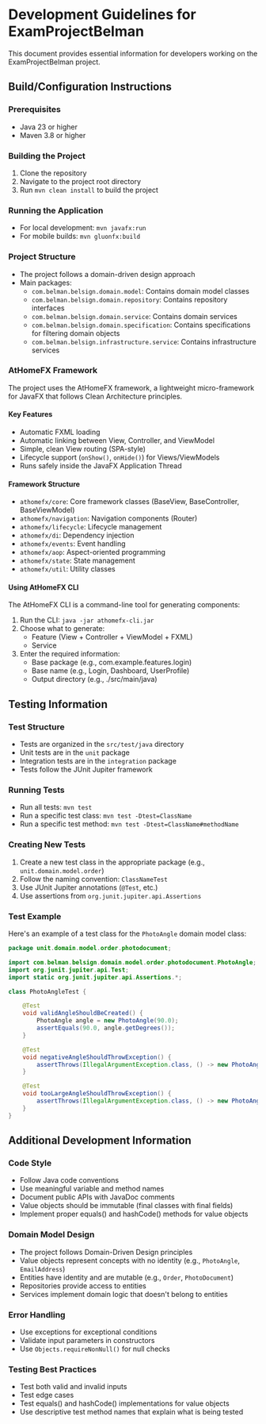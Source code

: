 # Development Guidelines for ExamProjectBelman

This document provides essential information for developers working on the ExamProjectBelman project.

## Build/Configuration Instructions

### Prerequisites
- Java 23 or higher
- Maven 3.8 or higher

### Building the Project
1. Clone the repository
2. Navigate to the project root directory
3. Run `mvn clean install` to build the project

### Running the Application
- For local development: `mvn javafx:run`
- For mobile builds: `mvn gluonfx:build`

### Project Structure
- The project follows a domain-driven design approach
- Main packages:
  - `com.belman.belsign.domain.model`: Contains domain model classes
  - `com.belman.belsign.domain.repository`: Contains repository interfaces
  - `com.belman.belsign.domain.service`: Contains domain services
  - `com.belman.belsign.domain.specification`: Contains specifications for filtering domain objects
  - `com.belman.belsign.infrastructure.service`: Contains infrastructure services

### AtHomeFX Framework
The project uses the AtHomeFX framework, a lightweight micro-framework for JavaFX that follows Clean Architecture principles.

#### Key Features
- Automatic FXML loading
- Automatic linking between View, Controller, and ViewModel
- Simple, clean View routing (SPA-style)
- Lifecycle support (`onShow()`, `onHide()`) for Views/ViewModels
- Runs safely inside the JavaFX Application Thread

#### Framework Structure
- `athomefx/core`: Core framework classes (BaseView, BaseController, BaseViewModel)
- `athomefx/navigation`: Navigation components (Router)
- `athomefx/lifecycle`: Lifecycle management
- `athomefx/di`: Dependency injection
- `athomefx/events`: Event handling
- `athomefx/aop`: Aspect-oriented programming
- `athomefx/state`: State management
- `athomefx/util`: Utility classes

#### Using AtHomeFX CLI
The AtHomeFX CLI is a command-line tool for generating components:

1. Run the CLI: `java -jar athomefx-cli.jar`
2. Choose what to generate:
   - Feature (View + Controller + ViewModel + FXML)
   - Service
3. Enter the required information:
   - Base package (e.g., com.example.features.login)
   - Base name (e.g., Login, Dashboard, UserProfile)
   - Output directory (e.g., ./src/main/java)

## Testing Information

### Test Structure
- Tests are organized in the `src/test/java` directory
- Unit tests are in the `unit` package
- Integration tests are in the `integration` package
- Tests follow the JUnit Jupiter framework

### Running Tests
- Run all tests: `mvn test`
- Run a specific test class: `mvn test -Dtest=ClassName`
- Run a specific test method: `mvn test -Dtest=ClassName#methodName`

### Creating New Tests
1. Create a new test class in the appropriate package (e.g., `unit.domain.model.order`)
2. Follow the naming convention: `ClassNameTest`
3. Use JUnit Jupiter annotations (`@Test`, etc.)
4. Use assertions from `org.junit.jupiter.api.Assertions`

### Test Example
Here's an example of a test class for the `PhotoAngle` domain model class:

```java
package unit.domain.model.order.photodocument;

import com.belman.belsign.domain.model.order.photodocument.PhotoAngle;
import org.junit.jupiter.api.Test;
import static org.junit.jupiter.api.Assertions.*;

class PhotoAngleTest {

    @Test
    void validAngleShouldBeCreated() {
        PhotoAngle angle = new PhotoAngle(90.0);
        assertEquals(90.0, angle.getDegrees());
    }

    @Test
    void negativeAngleShouldThrowException() {
        assertThrows(IllegalArgumentException.class, () -> new PhotoAngle(-1.0));
    }

    @Test
    void tooLargeAngleShouldThrowException() {
        assertThrows(IllegalArgumentException.class, () -> new PhotoAngle(360.0));
    }
}
```

## Additional Development Information

### Code Style
- Follow Java code conventions
- Use meaningful variable and method names
- Document public APIs with JavaDoc comments
- Value objects should be immutable (final classes with final fields)
- Implement proper equals() and hashCode() methods for value objects

### Domain Model Design
- The project follows Domain-Driven Design principles
- Value objects represent concepts with no identity (e.g., `PhotoAngle`, `EmailAddress`)
- Entities have identity and are mutable (e.g., `Order`, `PhotoDocument`)
- Repositories provide access to entities
- Services implement domain logic that doesn't belong to entities

### Error Handling
- Use exceptions for exceptional conditions
- Validate input parameters in constructors
- Use `Objects.requireNonNull()` for null checks

### Testing Best Practices
- Test both valid and invalid inputs
- Test edge cases
- Test equals() and hashCode() implementations for value objects
- Use descriptive test method names that explain what is being tested
